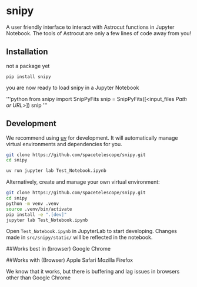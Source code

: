 # snipy

A user friendly interface to interact with Astrocut functions in Jupyter Notebook.
The tools of Astrocut are only a few lines of code away from you!

## Installation
not a package yet
```shell
pip install snipy
```

you are now ready to load snipy in a Jupyter Notebook

'''python
from snipy import SnipPyFits
snip = SnipPyFits([<input_files *Path or URL*>])
snip
'''


## Development

We recommend using [uv](https://github.com/astral-sh/uv) for development.
It will automatically manage virtual environments and dependencies for you.

```sh
git clone https://github.com/spacetelescope/snipy.git
cd snipy

uv run jupyter lab Test_Notebook.ipynb
```

Alternatively, create and manage your own virtual environment:

```sh
git clone https://github.com/spacetelescope/snipy.git
cd snipy
python -m venv .venv
source .venv/bin/activate
pip install -e ".[dev]"
jupyter lab Test_Notebook.ipynb
```

Open `Test_Notebook.ipynb` in JupyterLab to start developing. Changes made in `src/snipy/static/` will be reflected
in the notebook.


##Works best in (browser)
Google Chrome


##Works with (Browser)
Apple Safari
Mozilla Firefox

We know that it works, but there is buffering and lag issues in browsers other than Google Chrome


